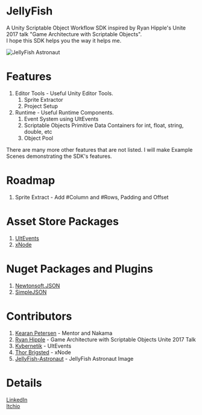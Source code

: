 # JellyFish
A Unity Scriptable Object Workflow SDK inspired by Ryan Hipple's Unite 2017 talk "Game Architecture with Scriptable Objects".  
I hope this SDK helps you the way it helps me.

![JellyFish Astronaut](https://w.wallhaven.cc/full/g8/wallhaven-g8dm6e.jpg)

# Features
1. Editor Tools - Useful Unity Editor Tools.
	1. Sprite Extractor
	2. Project Setup
2. Runtime - Useful Runtime Components.
	1. Event System using UltEvents
	2. Scriptable Objects Primitive Data Containers for int, float, string, double, etc
	3. Object Pool

There are many more other features that are not listed. I will make Example Scenes demonstrating the SDK's features.

# Roadmap
1. Sprite Extract - Add #Column and #Rows, Padding and Offset

# Asset Store Packages
1. [UltEvents](https://assetstore.unity.com/packages/tools/gui/ultevents-111307?aid=1100l8ah5&utm_source=aff)
2. [xNode](https://assetstore.unity.com/packages/tools/visual-scripting/xnode-104276)

# Nuget Packages and Plugins
1. [Newtonsoft.JSON](https://www.newtonsoft.com/json)
2. [SimpleJSON](http://wiki.unity3d.com/index.php/SimpleJSON)

# Contributors
1. [Kearan Petersen](https://github.com/BLUDRAG) - Mentor and Nakama
2. [Ryan Hipple](https://github.com/roboryantron) - Game Architecture with Scriptable Objects Unite 2017 Talk
3. [Kybernetik](https://kybernetikgames.github.io/kailas-dierk/) - UltEvents
4. [Thor Brigsted](https://github.com/Siccity) - xNode
5. [JellyFish-Astronaut](https://wallhaven.cc/w/g8dm6e) - JellyFish Astronaut Image

# Details
[LinkedIn](https://www.linkedin.com/in/ubaidullah-effendi-emjedi-202494183/)  
[Itchio](https://uee.itch.io/)
